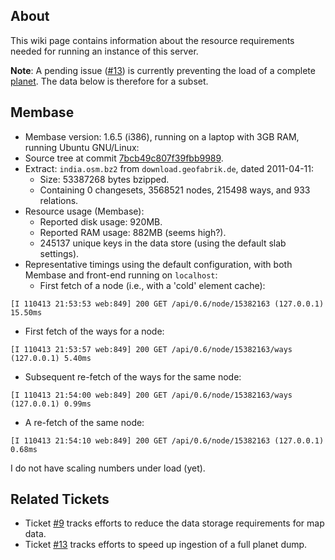 ## About

This wiki page contains information about the resource requirements
needed for running an instance of this server.

**Note**: A pending issue ([#13][issue13]) is currently preventing the load of a complete
[planet][osmplanet].  The data below is therefore for a subset.

## Membase

* Membase version: 1.6.5 (i386), running on a laptop with 3GB RAM,
  running Ubuntu GNU/Linux:
* Source tree at commit [7bcb49c807f39fbb9989](https://github.com/MapQuest/mapquest-osm-server/commit/7bcb49c807f39fbb998958e3cfc14496077b065e).
* Extract: `india.osm.bz2` from `download.geofabrik.de`, dated
  2011-04-11:
  * Size: 53387268 bytes bzipped.
  * Containing 0 changesets, 3568521 nodes, 215498 ways, and 933 relations.
* Resource usage (Membase):
  * Reported disk usage: 920MB.
  * Reported RAM usage: 882MB (seems high?).
  * 245137 unique keys in the data store (using the default slab settings).
* Representative timings using the default configuration, with both Membase and front-end running on `localhost`:
  * First fetch of a node (i.e., with a 'cold' element cache):
```shell
[I 110413 21:53:53 web:849] 200 GET /api/0.6/node/15382163 (127.0.0.1) 15.50ms
```
  * First fetch of the ways for a node:
```shell
[I 110413 21:53:57 web:849] 200 GET /api/0.6/node/15382163/ways (127.0.0.1) 5.40ms
```
  * Subsequent re-fetch of the ways for the same node:
```shell
[I 110413 21:54:00 web:849] 200 GET /api/0.6/node/15382163/ways (127.0.0.1) 0.99ms
```
  * A re-fetch of the same node:
```shell
[I 110413 21:54:10 web:849] 200 GET /api/0.6/node/15382163 (127.0.0.1) 0.68ms
```

I do not have scaling numbers under load (yet).

## Related Tickets

* Ticket [#9][issue9] tracks efforts to reduce the data storage requirements for map data.
* Ticket [#13][issue13] tracks efforts to speed up ingestion of a full planet dump.

<!-- References -->

 [issue9]: https://github.com/MapQuest/mapquest-osm-server/issues/9
 [issue13]: https://github.com/MapQuest/mapquest-osm-server/issues/13
 [osmplanet]: http://wiki.openstreetmap.org/wiki/Planet.osm "OSM Planet"

